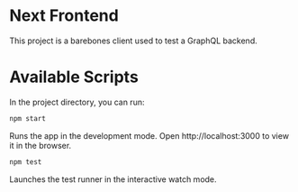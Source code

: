 # Next Frontend
This project is a barebones client used to test a GraphQL backend.


 # Available Scripts
In the project directory, you can run:
```bash
npm start
```
Runs the app in the development mode.
Open http://localhost:3000 to view it in the browser.

```bash
npm test
```

Launches the test runner in the interactive watch mode.<br>
